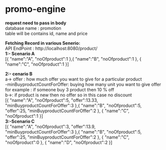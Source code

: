 # promo-engine
<b> request need to pass in body</b><br/>
database name  : promotion<br/>
table will be contains id, name and price<br/>

<b>Fetching Record  in various Senerio:</b><br/>
 API EndPoint : http://localhost:8080/product/
 <br/>
<b>1:- Scenario A </b><br/>
 [{
    "name":"A",
    "noOfproduct":1
},{
    "name":"B",
    "noOfproduct":1
},
{
    "name":"C",
    "noOfproduct":1
}]
<br/>
 
<b>2:- cenario B </b><br/>
 a-> offer : how much offer you want to give for a particular product<br/>
    -minBuyproductCountForOffer: buying how many unit you want to give offer<br/>
    for example : if someone buy 3 product then 10 % off <br/>
 b->: if product is new then no offer so in this case no discount</br>
[{
    "name":"A",
    "noOfproduct":5,
    "offer":13.33,
    "minBuyproductCountForOffer":3
},{
    "name":"B",
    "noOfproduct":5,
    "offer":25,
    "minBuyproductCountForOffer":2
},
{
    "name":"C",
    "noOfproduct":1
}]
<br/>
<b>3:-Scenario C </b><br/>
[{
    "name":"A",
    "noOfproduct":3,
    "offer":13.9,
    "minBuyproductCountForOffer":3
},{
    "name":"B",
    "noOfproduct":5,
    "offer":25,
    "minBuyproductCountForOffer":2
},
{
    "name":"C",
    "noOfproduct":0
},
{
    "name":"D",
    "noOfproduct":2
}]
<br/>
